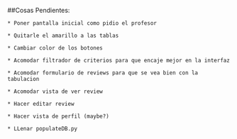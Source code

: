 ##Cosas Pendientes:	

	* Poner pantalla inicial como pidio el profesor

	* Quitarle el amarillo a las tablas

	* Cambiar color de los botones

	* Acomodar filtrador de criterios para que encaje mejor en la interfaz

	* Acomodar formulario de reviews para que se vea bien con la tabulacion

	* Acomodar vista de ver review

	* Hacer editar review

	* Hacer vista de perfil (maybe?)

	* LLenar populateDB.py
